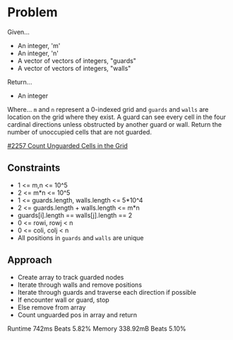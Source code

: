 
# Problem
Given...
- An integer, 'm'
- An integer, 'n'
- A vector of vectors of integers, "guards"
- A vector of vectors of integers, "walls"

Return...
- An integer

Where...
`m` and `n` represent a 0-indexed grid and `guards` and `walls` are location on
the grid where they exist. A guard can see every cell in the four cardinal 
directions unless obstructed by another guard or wall. Return the number of
unoccupied cells that are not guarded.

[#2257 Count Unguarded Cells in the Grid](https://leetcode.com/problems/count-unguarded-cells-in-the-grid/description/?envType=daily-question&envId=2024-11-21)

## Constraints
- 1 <= m,n <= 10^5
- 2 <= m*n <= 10^5
- 1 <= guards.length, walls.length <= 5*10^4
- 2 <= guards.length + walls.length <= m*n
- guards\[i].length == walls\[j].length == 2
- 0 <= rowi, rowj < n
- 0 <= coli, colj < n
- All positions in `guards` and `walls` are unique

## Approach
- Create array to track guarded nodes
- Iterate through walls and remove positions
- Iterate through guards and traverse each direction if possible
- If encounter wall or guard, stop
- Else remove from array
- Count unguarded pos in array and return

Runtime 742ms Beats 5.82%
Memory 338.92mB Beats 5.10%

